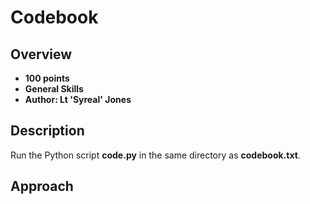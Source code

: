 # Codebook

## Overview
- **100 points**
- **General Skills**
- **Author: Lt 'Syreal' Jones**

## Description
Run the Python script **code.py** in the same directory as **codebook.txt**.

## Approach
